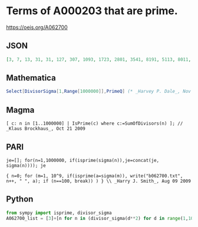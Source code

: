 # Terms of A000203 that are prime\.
https://oeis.org/A062700
## JSON
```JSON
[3, 7, 13, 31, 31, 127, 307, 1093, 1723, 2801, 3541, 8191, 5113, 8011, 10303, 19531, 17293, 28057, 30941, 30103, 131071, 88741, 86143, 147073, 524287, 292561, 459007, 492103, 797161, 552793, 579883, 598303, 684757, 704761, 732541, 735307]
```
## Mathematica
```Mathematica
Select[DivisorSigma[1,Range[1000000]],PrimeQ] (* _Harvey P. Dale_, Nov 09 2012 *)
```
## Magma
```Magma
[ c: n in [1..1000000] | IsPrime(c) where c:=SumOfDivisors(n) ]; // _Klaus Brockhaus_, Oct 21 2009
```
## PARI
```PARI
je=[]; for(n=1,1000000, if(isprime(sigma(n)),je=concat(je, sigma(n)))); je
```
```PARI
{ n=0; for (m=1, 10^9, if(isprime(a=sigma(m)), write("b062700.txt", n++, " ", a); if (n==100, break)) ) } \\ _Harry J. Smith_, Aug 09 2009
```
## Python
```Python
from sympy import isprime, divisor_sigma
A062700_list = [3]+[n for n in (divisor_sigma(d**2) for d in range(1,10**4)) if isprime(n)] # _Chai Wah Wu_, Jul 23 2016
```
